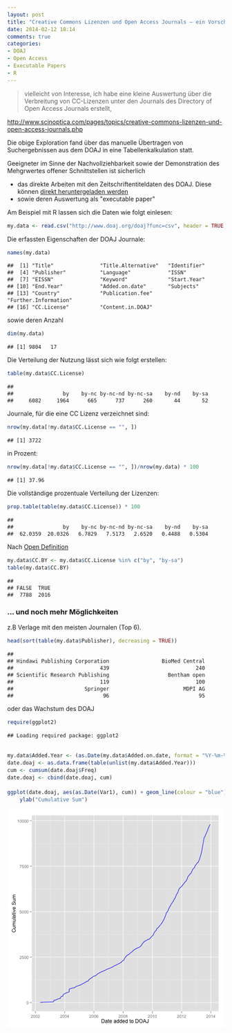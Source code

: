 ```yaml
---
layout: post
title: "Creative Commons Lizenzen und Open Access Journals – ein Vorschlag zugunsten der Nachvollziehbarkeit"
date: 2014-02-12 18:14
comments: true
categories: 
- DOAJ
- Open Access
- Executable Papers
- R
---
```


> vielleicht von Interesse, ich habe eine kleine Auswertung über die Verbreitung von CC-Lizenzen unter den Journals des Directory of Open Access Journals erstellt, 

http://www.scinoptica.com/pages/topics/creative-commons-lizenzen-und-open-access-journals.php

Die obige Exploration fand über das manuelle Übertragen von Suchergebnissen aus dem DOAJ in eine Tabellenkalkulation statt.

Geeigneter im Sinne der Nachvollziehbarkeit sowie der Demonstration des Mehgrwertes offener Schnittstellen ist sicherlich

* das direkte Arbeiten mit den Zeitschriftentiteldaten des DOAJ. Diese können [direkt heruntergeladen werden](http://www.doaj.org/faq#metadata)
* sowie deren Auswertung als "executable paper" 

Am Beispiel mit R lassen sich die Daten wie folgt einlesen:


```r
my.data <- read.csv("http://www.doaj.org/doaj?func=csv", header = TRUE, sep = ",")
```


Die erfassten Eigenschaften der DOAJ Journale:

```r
names(my.data)
```

```
##  [1] "Title"               "Title.Alternative"   "Identifier"         
##  [4] "Publisher"           "Language"            "ISSN"               
##  [7] "EISSN"               "Keyword"             "Start.Year"         
## [10] "End.Year"            "Added.on.date"       "Subjects"           
## [13] "Country"             "Publication.fee"     "Further.Information"
## [16] "CC.License"          "Content.in.DOAJ"
```


sowie deren Anzahl


```r
dim(my.data)
```

```
## [1] 9804   17
```


Die Verteilung der Nutzung lässt sich wie folgt erstellen:


```r
table(my.data$CC.License)
```

```
## 
##                by    by-nc by-nc-nd by-nc-sa    by-nd    by-sa 
##     6082     1964      665      737      260       44       52
```


Journale, für die eine CC Lizenz verzeichnet sind:

```r
nrow(my.data[!my.data$CC.License == "", ])
```

```
## [1] 3722
```


in Prozent:


```r
nrow(my.data[!my.data$CC.License == "", ])/nrow(my.data) * 100
```

```
## [1] 37.96
```


Die vollständige prozentuale Verteilung der Lizenzen:

```r
prop.table(table(my.data$CC.License)) * 100
```

```
## 
##                by    by-nc by-nc-nd by-nc-sa    by-nd    by-sa 
##  62.0359  20.0326   6.7829   7.5173   2.6520   0.4488   0.5304
```


Nach [Open Definition](http://opendefinition.org/) 


```r
my.data$CC.BY <- my.data$CC.License %in% c("by", "by-sa")
table(my.data$CC.BY)
```

```
## 
## FALSE  TRUE 
##  7788  2016
```


### ... und noch mehr Möglichkeiten

z.B Verlage mit den meisten Journalen (Top 6).

```r
head(sort(table(my.data$Publisher), decreasing = TRUE))
```

```
## 
## Hindawi Publishing Corporation                 BioMed Central 
##                            439                            240 
## Scientific Research Publishing                   Bentham open 
##                            119                            100 
##                       Springer                        MDPI AG 
##                             96                             95
```


oder das Wachstum des DOAJ


```r
require(ggplot2)
```

```
## Loading required package: ggplot2
```

```r

my.data$Added.Year <- (as.Date(my.data$Added.on.date, format = "%Y-%m-%d"))
date.doaj <- as.data.frame(table(unlist(my.data$Added.Year)))
cum <- cumsum(date.doaj$Freq)
date.doaj <- cbind(date.doaj, cum)

ggplot(date.doaj, aes(as.Date(Var1), cum)) + geom_line(colour = "blue") + xlab("Date added to DOAJ") + 
    ylab("Cumulative Sum")
```

![plot of chunk unnamed-chunk-10](figure/unnamed-chunk-10.png) 


